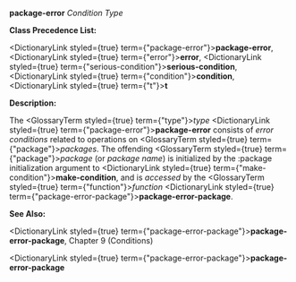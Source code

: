 **package-error** *Condition Type* 



**Class Precedence List:** 



<DictionaryLink styled={true} term={"package-error"}><b>package-error</b></DictionaryLink>, <DictionaryLink styled={true} term={"error"}><b>error</b></DictionaryLink>, <DictionaryLink styled={true} term={"serious-condition"}><b>serious-condition</b></DictionaryLink>, <DictionaryLink styled={true} term={"condition"}><b>condition</b></DictionaryLink>, <DictionaryLink styled={true} term={"t"}><b>t</b></DictionaryLink> 



**Description:** 



The <GlossaryTerm styled={true} term={"type"}><i>type</i></GlossaryTerm> <DictionaryLink styled={true} term={"package-error"}><b>package-error</b></DictionaryLink> consists of *error conditions* related to operations on <GlossaryTerm styled={true} term={"package"}><i>packages</i></GlossaryTerm>. The offending <GlossaryTerm styled={true} term={"package"}><i>package</i></GlossaryTerm> (or *package name*) is initialized by the :package initialization argument to <DictionaryLink styled={true} term={"make-condition"}><b>make-condition</b></DictionaryLink>, and is *accessed* by the <GlossaryTerm styled={true} term={"function"}><i>function</i></GlossaryTerm> <DictionaryLink styled={true} term={"package-error-package"}><b>package-error-package</b></DictionaryLink>. 



**See Also:** 



<DictionaryLink styled={true} term={"package-error-package"}><b>package-error-package</b></DictionaryLink>, Chapter 9 (Conditions) 







 



 



<DictionaryLink styled={true} term={"package-error-package"}><b>package-error-package</b></DictionaryLink> 



